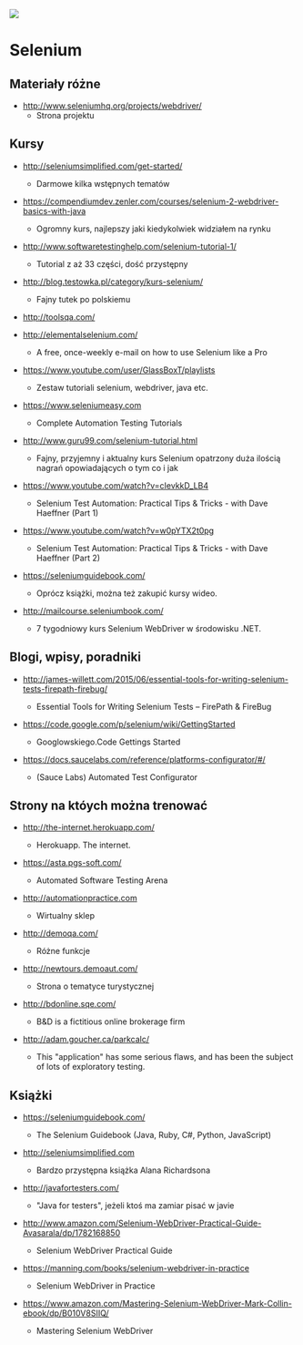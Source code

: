 [![](https://img.shields.io/badge/Facebook-%23TestowanieOprogramowania-blue.svg)](https://www.facebook.com/groups/TestowanieOprogramowania/)


# Selenium

## Materiały różne

* http://www.seleniumhq.org/projects/webdriver/
  * Strona projektu

## Kursy

* http://seleniumsimplified.com/get-started/
  * Darmowe kilka wstępnych tematów

* https://compendiumdev.zenler.com/courses/selenium-2-webdriver-basics-with-java
  * Ogromny kurs, najlepszy jaki kiedykolwiek widziałem na rynku

* http://www.softwaretestinghelp.com/selenium-tutorial-1/
  * Tutorial z aż 33 części, dość przystępny

* http://blog.testowka.pl/category/kurs-selenium/
  * Fajny tutek po polskiemu

* http://toolsqa.com/

* http://elementalselenium.com/
  * A free, once-weekly e-mail on how to use Selenium like a Pro

* https://www.youtube.com/user/GlassBoxT/playlists
  * Zestaw tutoriali selenium, webdriver, java etc.

* https://www.seleniumeasy.com
  * Complete Automation Testing Tutorials

* http://www.guru99.com/selenium-tutorial.html
  * Fajny, przyjemny i aktualny kurs Selenium opatrzony duża ilością nagrań opowiadających o tym co i jak

* https://www.youtube.com/watch?v=cIevkkD_LB4
  * Selenium Test Automation: Practical Tips & Tricks - with Dave Haeffner (Part 1)

* https://www.youtube.com/watch?v=w0pYTX2t0pg
  * Selenium Test Automation: Practical Tips & Tricks - with Dave Haeffner (Part 2)

* https://seleniumguidebook.com/
  * Oprócz książki, można też zakupić kursy wideo.
  
* http://mailcourse.seleniumbook.com/
  * 7 tygodniowy kurs Selenium WebDriver w środowisku .NET.


## Blogi, wpisy, poradniki

* http://james-willett.com/2015/06/essential-tools-for-writing-selenium-tests-firepath-firebug/
  * Essential Tools for Writing Selenium Tests – FirePath & FireBug

* https://code.google.com/p/selenium/wiki/GettingStarted
  * Googlowskiego.Code Gettings Started

* https://docs.saucelabs.com/reference/platforms-configurator/#/
  * (Sauce Labs) Automated Test Configurator

## Strony na któych można trenować

* http://the-internet.herokuapp.com/
  * Herokuapp. The internet.
  
* https://asta.pgs-soft.com/
  * Automated Software Testing Arena

* http://automationpractice.com
  * Wirtualny sklep

* http://demoqa.com/
  * Różne funkcje
  
* http://newtours.demoaut.com/
  * Strona o tematyce turystycznej
  
* http://bdonline.sqe.com/
  * B&D is a fictitious online brokerage firm

* http://adam.goucher.ca/parkcalc/
  * This "application" has some serious flaws, and has been the subject of lots of exploratory testing.

## Książki

* https://seleniumguidebook.com/
  * The Selenium Guidebook (Java, Ruby, C#, Python, JavaScript)

* http://seleniumsimplified.com
  * Bardzo przystępna książka Alana Richardsona

* http://javafortesters.com/
  * "Java for testers", jeżeli ktoś ma zamiar pisać w javie

* http://www.amazon.com/Selenium-WebDriver-Practical-Guide-Avasarala/dp/1782168850
  * Selenium WebDriver Practical Guide

* https://manning.com/books/selenium-webdriver-in-practice
  * Selenium WebDriver in Practice

* https://www.amazon.com/Mastering-Selenium-WebDriver-Mark-Collin-ebook/dp/B010V8SIIQ/
  * Mastering Selenium WebDriver
